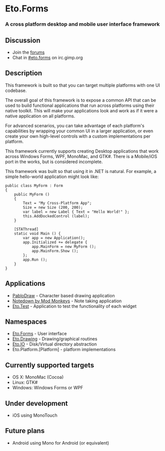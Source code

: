 Eto.Forms
=========
### A cross platform desktop and mobile user interface framework

Discussion
----------

* Join the [forums](http://groups.google.com/group/eto-forms)
* Chat in [#eto.forms](http://chat.mibbit.com/?server=irc.gimp.org&channel=%23eto.forms) on irc.gimp.org

Description
-----------

This framework is built so that you can target multiple platforms with one UI codebase.

The overall goal of this framework is to expose a common API that can be used to build functional
applications that run across platforms using their native toolkit.  This will make your applications look and 
work as if it were a native application on all platforms.

For advanced scenarios, you can take advantage of each platform's capabilities by wrapping your common UI
in a larger application, or even create your own high-level controls with a custom implementations per platform.

This framework currently supports creating Desktop applications that work across Windows Forms, WPF, MonoMac, and GTK#.
There is a Mobile/iOS port in the works, but is considered incomplete.

This framework was built so that using it in .NET is natural. For example, a simple hello-world application might look like:

	public class MyForm : Form
	{
		public MyForm ()
		{
			Text = "My Cross-Platform App";
			Size = new Size (200, 200);
			var label = new Label { Text = "Hello World!" };
			this.AddDockedControl (label);
		}
		
		[STAThread]
		static void Main () {
			var app = new Application();
			app.Initialized += delegate {
				app.MainForm = new MyForm ();
				app.MainForm.Show ();
			};
			app.Run ();
		}
	}	

Applications
------------
* [PabloDraw](http://picoe.ca/products/pablodraw/alpha) - Character based drawing application
* [Notedown by Mod Monkeys](https://github.com/modmonkeys/Notedown) - Note taking application
* [Eto.Test](https://github.com/picoe/Eto/tree/master/Source/Eto.Test) - Application to test the functionality of each widget


Namespaces
----------

* [Eto.Forms](https://github.com/picoe/Eto/tree/master/Source/Eto/Forms) - User interface 
* [Eto.Drawing](https://github.com/picoe/Eto/tree/master/Source/Eto/Drawing) - Drawing/graphical routines
* [Eto.IO](https://github.com/picoe/Eto/tree/master/Source/Eto/IO) - Disk/Virtual directory abstraction
* Eto.Platform.[Platform] - platform implementations

Currently supported targets
---------------------------

* OS X: MonoMac (Cocoa)
* Linux: GTK#
* Windows: Windows Forms or WPF
	
Under development
-----------------

* iOS using MonoTouch

	
Future plans
------------

* Android using Mono for Android (or equivalent)
